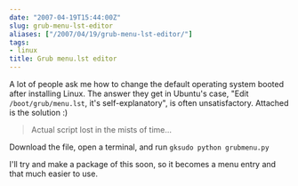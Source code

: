 ```yaml
---
date: "2007-04-19T15:44:00Z"
slug: grub-menu-lst-editor
aliases: ["/2007/04/19/grub-menu-lst-editor/"]
tags:
- linux
title: Grub menu.lst editor
---
```


A lot of people ask me how to change the default operating system booted after
installing Linux. The answer they get in Ubuntu's case, "Edit
`/boot/grub/menu.lst`, it's self-explanatory", is often unsatisfactory.
Attached is the solution :)

> Actual script lost in the mists of time...

Download the file, open a terminal, and run `gksudo python grubmenu.py`

I'll try and make a package of this soon, so it becomes a menu entry and that
much easier to use.
